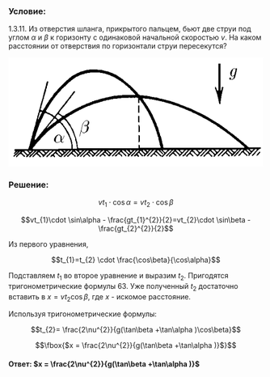 ###  Условие: 

$1.3.11.$ Из отверстия шланга, прикрытого пальцем, бьют две струи под углом $\alpha$ и $\beta$ к горизонту с одинаковой начальной скоростью $v$. На каком расстоянии от отверствия по горизонтали струи пересекутся? 

![ К задаче 1.3.11 |603x258, 34%](../../img/1.3.11/statement.png)

###  Решение: 

$$vt_{1} \cdot \cos\alpha = vt_{2} \cdot \cos\beta$$ 

$$vt_{1}\cdot \sin\alpha - \frac{gt_{1}^{2}}{2}=vt_{2}\cdot \sin\beta -\frac{gt_{2}^{2}}{2}$$ 

Из первого уравнения,

$$t_{1}=t_{2} \cdot \frac{\cos\beta}{\cos\alpha}$$ 

Подставляем $t_{1}$ во второе уравнение и выразим $t_{2}$. Пригодятся тригонометрические формулы 63. Уже полученный $t_{2}$ достаточно вставить в $x=vt_{2}\cos\beta$, где $x$ - искомое расстояние.

Используя тригонометрические формулы:

$$t_{2}= \frac{2\nu^{2}}{g(\tan\beta +\tan\alpha )\cos\beta}$$ 

$$\fbox{$x = \frac{2\nu^{2}}{g(\tan\beta +\tan\alpha )}$}$$ 

####  Ответ: $x = \frac{2\nu^{2}}{g(\tan\beta +\tan\alpha )}$ 

  

